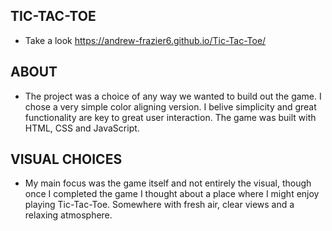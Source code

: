 ## TIC-TAC-TOE 

* Take a look https://andrew-frazier6.github.io/Tic-Tac-Toe/

## ABOUT

* The project was a choice of any way we wanted to build out the game. I chose a very simple color aligning version. I belive simplicity and great functionality are key to great user interaction. The game was built with HTML, CSS and JavaScript.

## VISUAL CHOICES

* My main focus was the game itself and not entirely the visual, though once I completed the game I thought about a place where I might enjoy playing Tic-Tac-Toe. Somewhere with fresh air, clear views and a relaxing atmosphere. 



